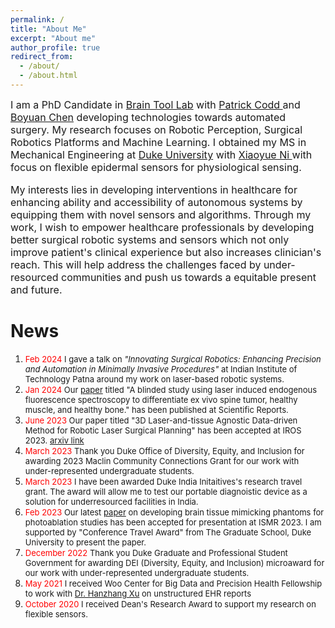 ```yaml
---
permalink: /
title: "About Me"
excerpt: "About me"
author_profile: true
redirect_from: 
  - /about/
  - /about.html
---
```


<font size = "3"> <p> I am a PhD Candidate in <a href="https://www.braintoollab.com/">Brain Tool Lab</a> with <a href="https://scholars.duke.edu/person/patrick.codd">Patrick Codd </a> and <a href="http://boyuanchen.com/">Boyuan Chen</a> developing technologies towards automated surgery. My research focuses on Robotic Perception, Surgical Robotics Platforms and Machine Learning. I obtained my MS in Mechanical Engineering at <a href="https://duke.edu/"> Duke University</a> with <a href="http://ni.pratt.duke.edu/"> Xiaoyue Ni </a> with focus on flexible epidermal sensors for physiological sensing. </p>

<p>My interests lies in developing interventions in healthcare for enhancing ability and accessibility of autonomous systems by equipping them with novel sensors and algorithms. Through my work, I wish to empower healthcare professionals by developing better surgical robotic systems and sensors which not only improve patient's clinical experience but also increases clinician's reach. This will help address the challenges faced by under-resourced communities and push us towards a equitable present and future.</p> </font>

 

News
======
<ol>

<li><font size = "2.5"> <font style ="color:red;">Feb 2024 </font> I gave a talk on <i>"Innovating Surgical Robotics: Enhancing Precision and Automation in Minimally Invasive Procedures"</i> at Indian Institute of Technology Patna around my work on laser-based robotic systems.</font> </li>

<li><font size = "2.5"> <font style ="color:red;">Jan 2024 </font> Our <a href = "https://www.nature.com/articles/s41598-023-50995-4">paper</a> titled "A blinded study using laser induced endogenous fluorescence spectroscopy to differentiate ex vivo spine tumor, healthy muscle, and healthy bone." has been published at Scientific Reports. </font> </li>

<li><font size = "2.5"> <font style ="color:red;">June 2023 </font> Our paper titled "3D Laser-and-tissue Agnostic Data-driven Method for Robotic Laser Surgical Planning" has been accepted at IROS 2023. <a href = "https://arxiv.org/pdf/2305.01524.pdf"> arxiv link </a>  </font> </li>

<li><font size = "2.5"> <font style ="color:red;">March 2023 </font> Thank you Duke Office of Diversity, Equity, and Inclusion for awarding 2023 Maclin Community Connections Grant for our work with under-represented undergraduate students. </font> </li>

<li><font size = "2.5"> <font style ="color:red;">March 2023 </font> I have been awarded Duke India Initaitives's research travel grant. The award will allow me to test our portable diagnoistic device as a solution for underresourced facilities in India. </font> </li>

<li><font size = "2.5"> <font style ="color:red;">Feb 2023 </font> Our latest <a href = "../files/BMP_Brain_Mimicking_Phantom.pdf"> paper</a> on developing brain tissue mimicking phantoms for photoablation studies has been accepted for presentation at ISMR 2023. I am supported by "Conference Travel Award" from The Graduate School, Duke University to present the paper. </font> </li>

<li><font size = "2.5"> <font style ="color:red;">December 2022 </font> Thank you Duke Graduate and Professional Student Government for awarding DEI (Diversity, Equity, and Inclusion) microaward for our work with under-represented undergraduate students. </font> </li>

<li><font size = "2.5"> <font style ="color:red;">May 2021 </font> I received Woo Center for Big Data and Precision Health Fellowship to work with <a href="https://scholars.duke.edu/person/hanzhang.xu">Dr. Hanzhang Xu</a> on unstructured EHR reports </font> </li>

<li><font size = "2.5"> <font style ="color:red;">October 2020 </font> I received Dean's Research Award to support my research on flexible sensors.</font> </li>

</ol>


